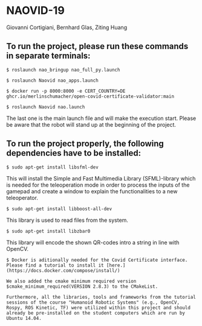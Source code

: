 # NAOVID-19
Giovanni Cortigiani, Bernhard Glas, Ziting Huang


## To run the project, please run these commands in separate terminals:

```
$ roslaunch nao_bringup nao_full_py.launch
```
```
$ roslaunch Naovid nao_apps.launch
```
```
$ docker run -p 8000:8000 -e CERT_COUNTRY=DE ghcr.io/merlinschumacher/open-covid-certificate-validator:main
```
```
$ roslaunch Naovid nao.launch
```

The last one is the main launch file and will make the execution start.
Please be aware that the robot will stand up at the beginning of the project.

## To run the project properly, the following dependencies have to be installed:
```
$ sudo apt-get install libsfml-dev
```
This will install the Simple and Fast Multimedia Library (SFML)-library which is needed for the teleoperation mode in order to process the inputs of the gamepad and create a window to explain the functionalities to a new teleoperator.
```
$ sudo apt-get install libboost-all-dev
```
This library is used to read files from the system.
```
$ sudo apt-get install libzbar0
```
This library will encode the shown QR-codes intro a string in line with OpenCV.
```
$ Docker is aditionally needed for the Covid Certificate interface. Please find a tutorial to install it [here.](https://docs.docker.com/compose/install/)

We also added the cmake minimum required version $cmake_minimum_required(VERSION 2.8.3) to the CMakeList. 

Furthermore, all the libraries, tools and frameworks from the tutorial sessions of the course "Humanoid Robotic Systems" (e.g., OpenCV, Rospy, ROS Kinetic, TF) were utilized within this project and should already be pre-installed on the student computers which are run by Ubuntu 14.04.
